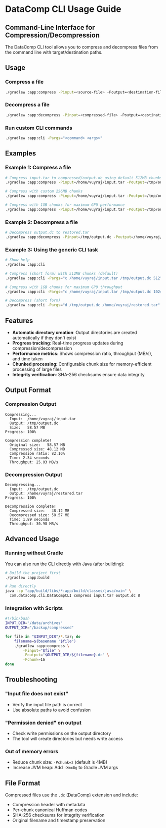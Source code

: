 # DataComp CLI Usage Guide

## Command-Line Interface for Compression/Decompression

The DataComp CLI tool allows you to compress and decompress files from the command line with target/destination paths.

## Usage

### Compress a file
```bash
./gradlew :app:compress -Pinput=<source-file> -Poutput=<destination-file> [-Pchunk=<size-MB>]
```

### Decompress a file
```bash
./gradlew :app:decompress -Pinput=<compressed-file> -Poutput=<destination-file>
```

### Run custom CLI commands
```bash
./gradlew :app:cli -Pargs="<command> <args>"
```

## Examples

### Example 1: Compress a file
```bash
# Compress input.tar to compressed/output.dc using default 512MB chunks (optimized for GPU)
./gradlew :app:compress -Pinput=/home/vuyraj/input.tar -Poutput=/tmp/output.dc

# Compress with custom 256MB chunks
./gradlew :app:compress -Pinput=/home/vuyraj/input.tar -Poutput=/tmp/output.dc -Pchunk=256

# Compress with 1GB chunks for maximum GPU performance
./gradlew :app:compress -Pinput=/home/vuyraj/input.tar -Poutput=/tmp/output.dc -Pchunk=1024
```

### Example 2: Decompress a file
```bash
# Decompress output.dc to restored.tar
./gradlew :app:decompress -Pinput=/tmp/output.dc -Poutput=/home/vuyraj/restored.tar
```

### Example 3: Using the generic CLI task
```bash
# Show help
./gradlew :app:cli

# Compress (short form) with 512MB chunks (default)
./gradlew :app:cli -Pargs="c /home/vuyraj/input.tar /tmp/output.dc 512"

# Compress with 1GB chunks for maximum GPU throughput
./gradlew :app:cli -Pargs="c /home/vuyraj/input.tar /tmp/output.dc 1024"

# Decompress (short form)
./gradlew :app:cli -Pargs="d /tmp/output.dc /home/vuyraj/restored.tar"
```

## Features

- **Automatic directory creation**: Output directories are created automatically if they don't exist
- **Progress tracking**: Real-time progress updates during compression/decompression
- **Performance metrics**: Shows compression ratio, throughput (MB/s), and time taken
- **Chunked processing**: Configurable chunk size for memory-efficient processing of large files
- **Integrity verification**: SHA-256 checksums ensure data integrity

## Output Format

### Compression Output
```
Compressing...
  Input:  /home/vuyraj/input.tar
  Output: /tmp/output.dc
  Size:   58.57 MB
Progress: 100%

Compression complete!
  Original size:   58.57 MB
  Compressed size: 48.12 MB
  Compression ratio: 82.16%
  Time: 2.34 seconds
  Throughput: 25.03 MB/s
```

### Decompression Output
```
Decompressing...
  Input:  /tmp/output.dc
  Output: /home/vuyraj/restored.tar
Progress: 100%

Decompression complete!
  Compressed size:   48.12 MB
  Decompressed size: 58.57 MB
  Time: 1.89 seconds
  Throughput: 30.98 MB/s
```

## Advanced Usage

### Running without Gradle
You can also run the CLI directly with Java (after building):

```bash
# Build the project first
./gradlew :app:build

# Run directly
java -cp "app/build/libs/*:app/build/classes/java/main" \
  com.datacomp.cli.DataCompCLI compress input.tar output.dc 8
```

### Integration with Scripts
```bash
#!/bin/bash
INPUT_DIR="/data/archives"
OUTPUT_DIR="/backup/compressed"

for file in "$INPUT_DIR"/*.tar; do
    filename=$(basename "$file")
    ./gradlew :app:compress \
        -Pinput="$file" \
        -Poutput="$OUTPUT_DIR/${filename}.dc" \
        -Pchunk=16
done
```

## Troubleshooting

### "Input file does not exist"
- Verify the input file path is correct
- Use absolute paths to avoid confusion

### "Permission denied" on output
- Check write permissions on the output directory
- The tool will create directories but needs write access

### Out of memory errors
- Reduce chunk size: `-Pchunk=2` (default is 4MB)
- Increase JVM heap: Add `-Xmx8g` to Gradle JVM args

## File Format

Compressed files use the `.dc` (DataComp) extension and include:
- Compression header with metadata
- Per-chunk canonical Huffman codes
- SHA-256 checksums for integrity verification
- Original filename and timestamp preservation
